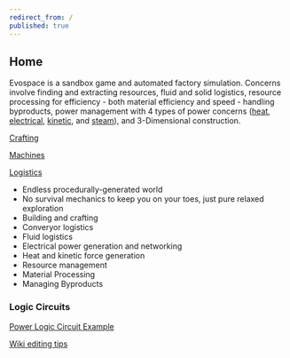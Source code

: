 ```yaml
---
redirect_from: /
published: true
---
```


## Home

Evospace is a sandbox game and automated factory simulation. Concerns involve finding and extracting resources, fluid and solid logistics, resource processing for efficiency - both material efficiency and speed - handling byproducts, power management with 4 types of power concerns ([heat](heat.md), [electrical](electricity.md), [kinetic](kinetic.md), and [steam](fluid.md)), and 3-Dimensional construction.

[Crafting](crafting.md)

[Machines](machines.md)

[Logistics](logistics.md)

- Endless procedurally-generated world
- No survival mechanics to keep you on your toes, just pure relaxed exploration
- Building and crafting
- Converyor logistics
- Fluid logistics
- Electrical power generation and networking
- Heat and kinetic force generation
- Resource management
- Material Processing
- Managing Byproducts

### Logic Circuits
[Power Logic Circuit Example](powerLogic.md)



[Wiki editing tips](editing.md)
